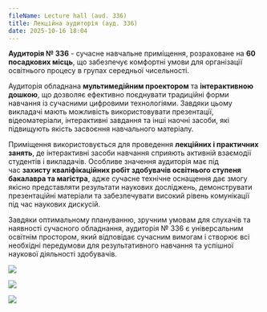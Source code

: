 ```yaml
---
fileName: Lecture hall (aud. 336)
title: Лекційна аудиторія (ауд. 336)
date: 2025-10-16 18:04
---
```

**Аудиторія № 336** - сучасне навчальне приміщення, розраховане на **60 посадкових місць**, що забезпечує комфортні умови для організації освітнього процесу в групах середньої чисельності.

Аудиторія обладнана **мультимедійним проектором** та **інтерактивною дошкою**, що дозволяє ефективно поєднувати традиційні форми навчання із сучасними цифровими технологіями. Завдяки цьому викладачі мають можливість використовувати презентації, відеоматеріали, інтерактивні завдання та інші наочні засоби, які підвищують якість засвоєння навчального матеріалу.

Приміщення використовується для проведення **лекційних і практичних занять**, де інтерактивні засоби навчання сприяють активній взаємодії студентів і викладачів. Особливе значення аудиторія має під час **захисту кваліфікаційних робіт здобувачів освітнього ступеня бакалавра та магістра**, адже сучасне технічне оснащення дає змогу якісно представляти результати наукових досліджень, демонструвати презентаційні матеріали та забезпечувати високий рівень комунікації під час наукових дискусій.

Завдяки оптимальному плануванню, зручним умовам для слухачів та наявності сучасного обладнання, аудиторія № 336 є універсальним освітнім простором, який відповідає сучасним вимогам і створює всі необхідні передумови для результативного навчання та успішної наукової діяльності здобувачів.

![](/media/LectureHallAud336-1.jpg)

![](/media/LectureHallAud336-2.jpg)

![](/media/LectureHallAud336-3.jpg)